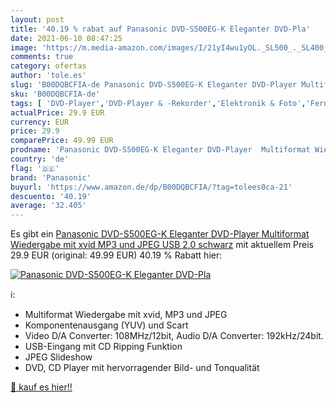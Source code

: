 ```yaml
---
layout: post
title: '40.19 % rabat auf Panasonic DVD-S500EG-K Eleganter DVD-Pla'
date: 2021-06-10 08:47:25
image: 'https://m.media-amazon.com/images/I/21yI4wu1yOL._SL500_._SL400_.jpg'
comments: true
category: ofertas
author: 'tole.es'
slug: 'B00DQBCFIA-de Panasonic DVD-S500EG-K Eleganter DVD-Player Multiformat...'
sku: 'B00DQBCFIA-de'
tags: [ 'DVD-Player','DVD-Player & -Rekorder','Elektronik & Foto','Fernseher & Heimkino','panasonic', ]
actualPrice: 29.9 EUR
currency: EUR
price: 29.9
comparePrice: 49.99 EUR
prodname: 'Panasonic DVD-S500EG-K Eleganter DVD-Player  Multiformat Wiedergabe mit xvid  MP3 und JPEG  USB 2.0  schwarz'
country: 'de'
flag: '🇩🇪'
brand: 'Panasonic'
buyurl: 'https://www.amazon.de/dp/B00DQBCFIA/?tag=tolees0ca-21'
descuento: '40.19'
average: '32.405'
---
```


Es gibt ein [Panasonic DVD-S500EG-K Eleganter DVD-Player  Multiformat Wiedergabe mit xvid  MP3 und JPEG  USB 2.0  schwarz](https://www.amazon.de/dp/B00DQBCFIA/?tag=tolees0ca-21) mit aktuellem Preis 29.9 EUR (original: 49.99 EUR) 40.19 % Rabatt hier:

[![Panasonic DVD-S500EG-K Eleganter DVD-Pla](https://m.media-amazon.com/images/I/21yI4wu1yOL._SL500_._SL400_.jpg)](https://www.amazon.de/dp/B00DQBCFIA/?tag=tolees0ca-21)

ℹ️:

- Multiformat Wiedergabe mit xvid, MP3 und JPEG
- Komponentenausgang (YUV) und Scart
- Video D/A Converter: 108MHz/12bit, Audio D/A Converter: 192kHz/24bit.
- USB-Eingang mit CD Ripping Funktion
- JPEG Slideshow
- DVD, CD Player mit hervorragender Bild- und Tonqualität

[🛒 kauf es hier!!](https://www.amazon.de/dp/B00DQBCFIA/?tag=tolees0ca-21)
